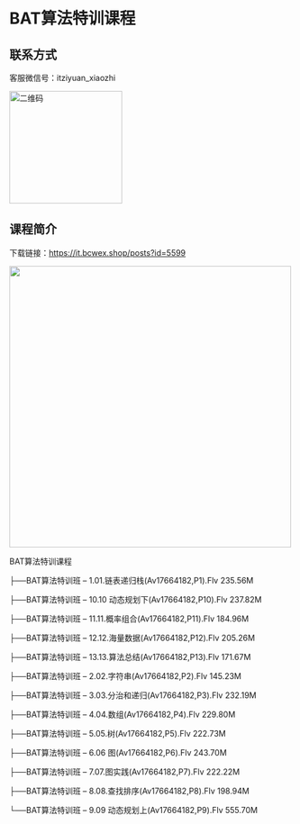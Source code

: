 # BAT算法特训课程

## 联系方式

客服微信号：itziyuan_xiaozhi

<img src="https://ziyuanyun.oss-cn-guangzhou.aliyuncs.com/common/20240614073449/666b82192834a.jpg" width="200" height="200" alt="二维码">

## 课程简介

下载链接：https://it.bcwex.shop/posts?id=5599

<img src="https://ziyuanyun.oss-cn-guangzhou.aliyuncs.com/yun/20241201163154/674c1efa5efc1.jpg" width="500" alt="">

  BAT算法特训课程



 ├──BAT算法特训班 &#8211; 1.01.链表递归栈(Av17664182,P1).Flv 235.56M

 ├──BAT算法特训班 &#8211; 10.10 动态规划下(Av17664182,P10).Flv 237.82M

 ├──BAT算法特训班 &#8211; 11.11.概率组合(Av17664182,P11).Flv 184.96M

 ├──BAT算法特训班 &#8211; 12.12.海量数据(Av17664182,P12).Flv 205.26M

 ├──BAT算法特训班 &#8211; 13.13.算法总结(Av17664182,P13).Flv 171.67M

 ├──BAT算法特训班 &#8211; 2.02.字符串(Av17664182,P2).Flv 145.23M

 ├──BAT算法特训班 &#8211; 3.03.分治和递归(Av17664182,P3).Flv 232.19M

 ├──BAT算法特训班 &#8211; 4.04.数组(Av17664182,P4).Flv 229.80M

 ├──BAT算法特训班 &#8211; 5.05.树(Av17664182,P5).Flv 222.73M

 ├──BAT算法特训班 &#8211; 6.06 图(Av17664182,P6).Flv 243.70M

 ├──BAT算法特训班 &#8211; 7.07.图实践(Av17664182,P7).Flv 222.22M

 ├──BAT算法特训班 &#8211; 8.08.查找排序(Av17664182,P8).Flv 198.94M

 └──BAT算法特训班 &#8211; 9.09 动态规划上(Av17664182,P9).Flv 555.70M

  